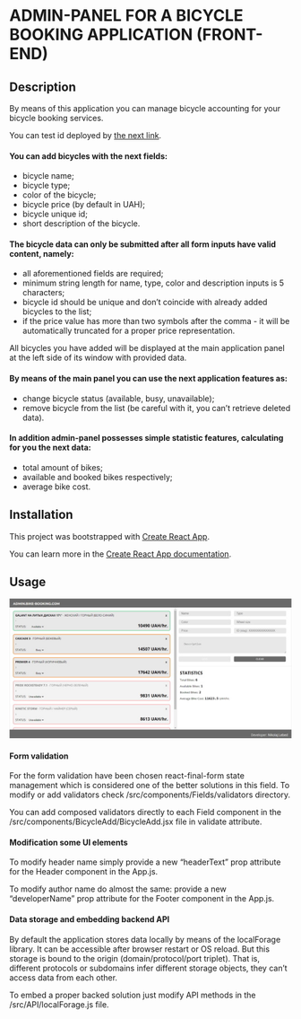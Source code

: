 # ADMIN-PANEL FOR A BICYCLE BOOKING APPLICATION (FRONT-END)

## Description

By means of this application you can manage bicycle accounting for your bicycle booking services.

You can test id deployed by [the next link](http://iNikolas.github.io/admin-panel-for-bicycle-booking-service).

#### You can add bicycles with the next fields:

* bicycle name;
* bicycle type;
* color of the bicycle;
* bicycle price (by default in UAH);
* bicycle unique id;
* short description of the bicycle.

#### The bicycle data can only be submitted after all form inputs have valid content, namely:

* all aforementioned fields are required;
* minimum string length for name, type, color and description inputs is 5 characters;
* bicycle id  should be unique and don’t coincide with already added bicycles to the list;
* if the price value has more than two symbols after the comma - it will be automatically truncated for a proper price representation.

All bicycles you have added will be displayed at the main application panel at the left side of its window with provided data. 

#### By means of the main panel you can use the next application features as:

* change bicycle status (available, busy, unavailable);
* remove bicycle from the list (be careful with it, you can’t retrieve deleted data).

#### In addition admin-panel possesses simple statistic features, calculating for you the next data:

* total amount of bikes;
* available and booked bikes respectively;
* average bike cost.

## Installation

This project was bootstrapped with [Create React App](https://github.com/facebook/create-react-app).

You can learn more in the [Create React App documentation](https://facebook.github.io/create-react-app/docs/getting-started).

## Usage

![GitHub Logo](public/bike-booking.jpg)

#### Form validation
For the form validation have been chosen react-final-form state management which is considered one of the better solutions in this field. To modify or add validators check /src/components/Fields/validators directory.

You can add composed validators directly to each Field component in the /src/components/BicycleAdd/BicycleAdd.jsx file in validate attribute.

#### Modification some UI elements
To modify header name simply provide a new “headerText” prop attribute for the Header component in the App.js.

To modify author name do almost the same: provide a new “developerName” prop attribute for the Footer component in the App.js.

#### Data storage and embedding backend API
By default the application stores data locally by means of the localForage library. It can be accessible after browser restart or OS reload. But this storage is bound to the origin (domain/protocol/port triplet). That is, different protocols or subdomains infer different storage objects, they can’t access data from each other. 

To embed a proper backed solution just modify API methods in the /src/API/localForage.js file. 
